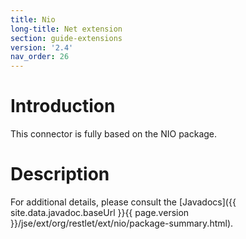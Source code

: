 ```yaml
---
title: Nio
long-title: Net extension
section: guide-extensions
version: '2.4'
nav_order: 26
---
```

# Introduction

This connector is fully based on the NIO package.

# Description

For additional details, please consult the
[Javadocs]({{ site.data.javadoc.baseUrl }}{{ page.version }}/jse/ext/org/restlet/ext/nio/package-summary.html).
